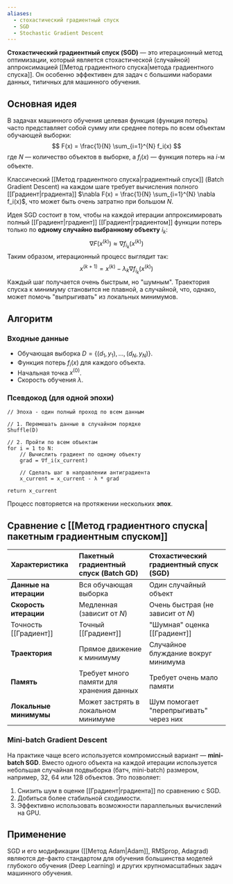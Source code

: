 ```yaml
---
aliases:
  - стохастический градиентный спуск
  - SGD
  - Stochastic Gradient Descent
---
```

**Стохастический градиентный спуск (SGD)** — это итерационный метод оптимизации, который является стохастической (случайной) аппроксимацией [[Метод градиентного спуска|метода градиентного спуска]]. Он особенно эффективен для задач с большими наборами данных, типичных для машинного обучения.

## Основная идея

В задачах машинного обучения целевая функция (функция потерь) часто представляет собой сумму или среднее потерь по всем объектам обучающей выборки:
$$
F(x) = \frac{1}{N} \sum_{i=1}^{N} f_i(x)
$$
где $N$ — количество объектов в выборке, а $f_i(x)$ — функция потерь на $i$-м объекте.

Классический [[Метод градиентного спуска|градиентный спуск]] (Batch Gradient Descent) на каждом шаге требует вычисления полного [[Градиент|градиента]] $\nabla F(x) = \frac{1}{N} \sum_{i=1}^{N} \nabla f_i(x)$, что может быть очень затратно при большом $N$.

Идея SGD состоит в том, чтобы на каждой итерации аппроксимировать полный [[Градиент|градиент]] [[Градиент|градиентом]] функции потерь только по **одному случайно выбранному объекту** $i_k$:
$$
\nabla F(x^{(k)}) \approx \nabla f_{i_k}(x^{(k)})
$$
Таким образом, итерационный процесс выглядит так:
$$
x^{(k+1)} = x^{(k)} - \lambda_k \nabla f_{i_k}(x^{(k)})
$$
Каждый шаг получается очень быстрым, но "шумным". Траектория спуска к минимуму становится не плавной, а случайной, что, однако, может помочь "выпрыгивать" из локальных минимумов.

## Алгоритм

### Входные данные
*   Обучающая выборка $D = \{(d_1, y_1), \dots, (d_N, y_N)\}$.
*   Функция потерь $f_i(x)$ для каждого объекта.
*   Начальная точка $x^{(0)}$.
*   Скорость обучения $\lambda$.

### Псевдокод (для одной эпохи)

```
// Эпоха - один полный проход по всем данным

// 1. Перемешать данные в случайном порядке
Shuffle(D)

// 2. Пройти по всем объектам
for i = 1 to N:
    // Вычислить градиент по одному объекту
    grad = ∇f_i(x_current)
    
    // Сделать шаг в направлении антиградиента
    x_current = x_current - λ * grad

return x_current
```
Процесс повторяется на протяжении нескольких **эпох**.

## Сравнение с [[Метод градиентного спуска|пакетным градиентным спуском]]

| Характеристика         | Пакетный градиентный спуск (Batch GD)    | Стохастический градиентный спуск (SGD) |
| :--------------------- | :--------------------------------------- | :------------------------------------- |
| **Данные на итерации** | Вся обучающая выборка                    | Один случайный объект                  |
| **Скорость итерации**  | Медленная (зависит от $N$)               | Очень быстрая (не зависит от $N$)      |
| Точность [[Градиент]]      | Точный [[Градиент]]                          | "Шумная" оценка [[Градиент]]               |
| **Траектория**         | Прямое движение к минимуму               | Случайное блуждание вокруг минимума    |
| **Память**             | Требует много памяти для хранения данных | Требует очень мало памяти              |
| **Локальные минимумы** | Может застрять в локальном минимуме      | Шум помогает "перепрыгивать" через них |

### Mini-batch Gradient Descent

На практике чаще всего используется компромиссный вариант — **mini-batch SGD**. Вместо одного объекта на каждой итерации используется небольшая случайная подвыборка (батч, mini-batch) размером, например, 32, 64 или 128 объектов. Это позволяет:
1.  Снизить шум в оценке [[Градиент|градиента]] по сравнению с SGD.
2.  Добиться более стабильной сходимости.
3.  Эффективно использовать возможности параллельных вычислений на GPU.

## Применение

SGD и его модификации ([[Метод Adam|Adam]], RMSprop, Adagrad) являются де-факто стандартом для обучения большинства моделей глубокого обучения (Deep Learning) и других крупномасштабных задач машинного обучения.

